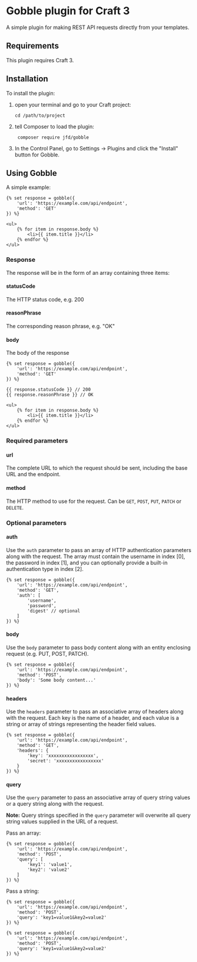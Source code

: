 # Gobble plugin for Craft 3

A simple plugin for making REST API requests directly from your templates.

## Requirements

This plugin requires Craft 3.

## Installation

To install the plugin:

1. open your terminal and go to your Craft project:

   `cd /path/to/project`

2. tell Composer to load the plugin:

   ```
    composer require jfd/gobble
   ```

3. In the Control Panel, go to Settings → Plugins and click the "Install" button for Gobble.

## Using Gobble

A simple example:

```twig
{% set response = gobble({
    'url': 'https://example.com/api/endpoint',
    'method': 'GET'
}) %}

<ul>
    {% for item in response.body %}
        <li>{{ item.title }}</li>
    {% endfor %}
</ul>
```

### Response

The response will be in the form of an array containing three items:

#### statusCode

The HTTP status code, e.g. 200

#### reasonPhrase

The corresponding reason phrase, e.g. "OK"

#### body

The body of the response

```twig
{% set response = gobble({
    'url': 'https://example.com/api/endpoint',
    'method': 'GET'
}) %}

{{ response.statusCode }} // 200
{{ response.reasonPhrase }} // OK

<ul>
    {% for item in response.body %}
        <li>{{ item.title }}</li>
    {% endfor %}
</ul>
```



### Required parameters

#### url

The complete URL to which the request should be sent, including the base URL and the endpoint.

#### method

The HTTP method to use for the request. Can be `GET`, `POST`, `PUT`, `PATCH` or `DELETE`.

### Optional parameters

#### auth

Use the `auth` parameter to pass an array of HTTP authentication parameters along with the request. The array must contain the username in index [0], the password in index [1], and you can optionally provide a built-in authentication type in index [2].

```twig
{% set response = gobble({
    'url': 'https://example.com/api/endpoint',
    'method': 'GET',
    'auth': [
        'username',
        'password',
        'digest' // optional
    ]
}) %}
```

#### body

Use the `body` parameter to pass body content along with an entity enclosing request (e.g. PUT, POST, PATCH).

```twig
{% set response = gobble({
    'url': 'https://example.com/api/endpoint',
    'method': 'POST',
    'body': 'Some body content...'
}) %}
```

#### headers

Use the `headers` parameter to pass an associative array of headers along with the request. Each key is the
name of a header, and each value is a string or array of strings representing the header field values.

```twig
{% set response = gobble({
    'url': 'https://example.com/api/endpoint',
    'method': 'GET',
    'headers': {
        'key': 'xxxxxxxxxxxxxxxxx',
        'secret': 'xxxxxxxxxxxxxxxxx'
    }
}) %}
```

#### query

Use the `query` parameter to pass an associative array of query string values or a query string along with the request.

**Note:** Query strings specified in the `query` parameter will overwrite all query string values supplied in the URL of a request.

Pass an array:

```twig
{% set response = gobble({
    'url': 'https://example.com/api/endpoint',
    'method': 'POST',
    'query': [
        'key1': 'value1',
        'key2': 'value2'
    ]
}) %}
```

Pass a string:

```twig
{% set response = gobble({
    'url': 'https://example.com/api/endpoint',
    'method': 'POST',
    'query': 'key1=value1&key2=value2'
}) %}
```

```twig
{% set response = gobble({
    'url': 'https://example.com/api/endpoint',
    'method': 'POST',
    'query': 'key1=value1&key2=value2'
}) %}
```
